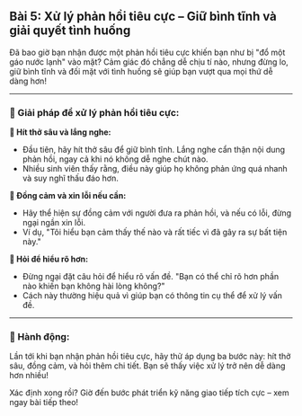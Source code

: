 ## Bài 5: Xử lý phản hồi tiêu cực – Giữ bình tĩnh và giải quyết tình huống

Đã bao giờ bạn nhận được một phản hồi tiêu cực khiến bạn như bị "đổ một gáo nước lạnh" vào mặt? Cảm giác đó chẳng dễ chịu tí nào, nhưng đừng lo, giữ bình tĩnh và đối mặt với tình huống sẽ giúp bạn vượt qua mọi thứ dễ dàng hơn!

---

### 📌 Giải pháp để xử lý phản hồi tiêu cực:

**🔹 Hít thở sâu và lắng nghe:**  
- Đầu tiên, hãy hít thở sâu để giữ bình tĩnh. Lắng nghe cẩn thận nội dung phản hồi, ngay cả khi nó không dễ nghe chút nào.  
- Nhiều sinh viên thấy rằng, điều này giúp họ không phản ứng quá nhanh và suy nghĩ thấu đáo hơn.

**🔹 Đồng cảm và xin lỗi nếu cần:**  
- Hãy thể hiện sự đồng cảm với người đưa ra phản hồi, và nếu có lỗi, đừng ngại ngần xin lỗi.  
- Ví dụ, "Tôi hiểu bạn cảm thấy thế nào và rất tiếc vì đã gây ra sự bất tiện này."

**🔹 Hỏi để hiểu rõ hơn:**  
- Đừng ngại đặt câu hỏi để hiểu rõ vấn đề. "Bạn có thể chỉ rõ hơn phần nào khiến bạn không hài lòng không?"  
- Cách này thường hiệu quả vì giúp bạn có thông tin cụ thể để xử lý vấn đề.

---

### 🚀 Hành động:

Lần tới khi bạn nhận phản hồi tiêu cực, hãy thử áp dụng ba bước này: hít thở sâu, đồng cảm, và hỏi thêm chi tiết. Bạn sẽ thấy việc xử lý trở nên dễ dàng hơn nhiều!

Xác định xong rồi? Giờ đến bước phát triển kỹ năng giao tiếp tích cực – xem ngay bài tiếp theo!